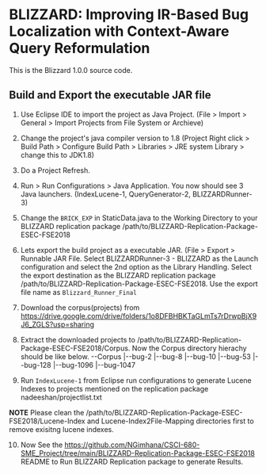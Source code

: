 # BLIZZARD: Improving IR-Based Bug Localization with Context-Aware Query Reformulation

This is the Blizzard 1.0.0 source code.

## Build and Export the executable JAR file
1. Use Eclipse IDE to import the project as Java Project. (File > Import > General > Import Projects from File System or Archieve)

2. Change the project's java compiler version to 1.8 (Project Right click > Build Path > Configure Build Path > Libraries > JRE system Library > change this to JDK1.8)
3. Do a Project Refresh.

4. Run > Run Configurations > Java Application. You now should see 3 Java launchers. (IndexLucene-1, QueryGenerator-2, BLIZZARDRunner-3)

5. Change the ```BRICK_EXP``` in StaticData.java to the Working Directory to your BLIZZARD replication package /path/to/BLIZZARD-Replication-Package-ESEC-FSE2018 

6. Lets export the build project as a executable JAR. (File > Export > Runnable JAR File. Select BLIZZARDRunner-3 - BLIZZARD as the Launch configuration and select the 2nd option as the Library Handling. Select the export destination as the  BLIZZARD replication package /path/to/BLIZZARD-Replication-Package-ESEC-FSE2018.  Use the export file name as ```Blizzard_Runner_Final```

7. Download the corpus(projects) from https://drive.google.com/drive/folders/1o8DFBHBKTaGLmTs7rDrwpBjX9J6_ZGLS?usp=sharing

8. Extract the downloaded projects to /path/to/BLIZZARD-Replication-Package-ESEC-FSE2018/Corpus. Now the Corpus directory hierachy should be like below.
--Corpus
    |--bug-2
    |--bug-8
    |--bug-10
    |--bug-53
    |--bug-128
    |--bug-1096
    |--bug-1047


9. Run ```IndexLucene-1``` from Eclipse run configurations to generate Lucene Indexes to projects mentioned on the replication package nadeeshan/projectlist.txt

**NOTE** Please clean the /path/to/BLIZZARD-Replication-Package-ESEC-FSE2018/Lucene-Index and Lucene-Index2File-Mapping directories first to remove exisitng lucene indexes.

10. Now See the https://github.com/NGimhana/CSCI-680-SME_Project/tree/main/BLIZZARD-Replication-Package-ESEC-FSE2018 README to Run BLIZZARD Replication package to generate Results.




